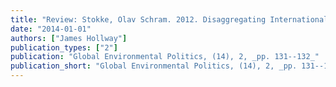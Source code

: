 ```yaml
---
title: "Review: Stokke, Olav Schram. 2012. Disaggregating International Regimes: A New Approach to Evaluation and Comparison."
date: "2014-01-01"
authors: ["James Hollway"]
publication_types: ["2"]
publication: "Global Environmental Politics, (14), 2, _pp. 131--132_"
publication_short: "Global Environmental Politics, (14), 2, _pp. 131--132_"
---
```

